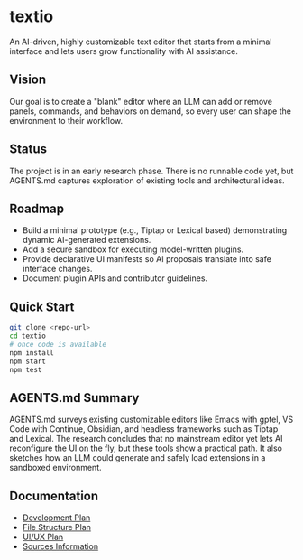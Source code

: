# textio

An AI-driven, highly customizable text editor that starts from a minimal interface and lets users grow functionality with AI assistance.

## Vision
Our goal is to create a "blank" editor where an LLM can add or remove panels, commands, and behaviors on demand, so every user can shape the environment to their workflow.

## Status
The project is in an early research phase. There is no runnable code yet, but AGENTS.md captures exploration of existing tools and architectural ideas.

## Roadmap
- Build a minimal prototype (e.g., Tiptap or Lexical based) demonstrating dynamic AI-generated extensions.
- Add a secure sandbox for executing model-written plugins.
- Provide declarative UI manifests so AI proposals translate into safe interface changes.
- Document plugin APIs and contributor guidelines.

## Quick Start
```bash
git clone <repo-url>
cd textio
# once code is available
npm install
npm start
npm test
```

## AGENTS.md Summary
AGENTS.md surveys existing customizable editors like Emacs with gptel, VS Code with Continue, Obsidian, and headless frameworks such as Tiptap and Lexical. The research concludes that no mainstream editor yet lets AI reconfigure the UI on the fly, but these tools show a practical path. It also sketches how an LLM could generate and safely load extensions in a sandboxed environment.

## Documentation
- [Development Plan](DEV_PLAN.md)
- [File Structure Plan](FILE_STRUCTURE.md)
- [UI/UX Plan](UI_UX_PLAN.md)
- [Sources Information](Sourses_info.md)
